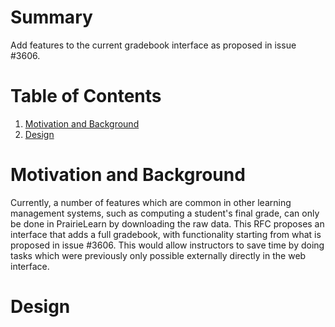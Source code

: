 # Summary

Add features to the current gradebook interface as proposed in issue #3606.

# Table of Contents

1. [Motivation and Background](#motivation-and-background)
2. [Design](#design)

# Motivation and Background

Currently, a number of features which are common in other learning management systems, such as computing a student's final grade, can only be done in PrairieLearn by downloading the raw data. This RFC proposes an interface that adds a full gradebook, with functionality starting from what is proposed in issue #3606. This would allow instructors to save time by doing tasks which were previously only possible externally directly in the web interface.

# Design
